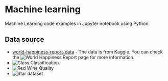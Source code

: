 # Machine learning

Machine Learning code examples in Jupyter notebook using Python.

## Data source

- [world-happiness-report-data](https://www.kaggle.com/unsdsn/world-happiness?select=2019.csv) - The data is from Kaggle. You can check the ![World Happiness Report](https://worldhappiness.report/) page for more information.
- ![Glass Classification](https://www.kaggle.com/uciml/glass)
- ![Red Wine Quality](https://www.kaggle.com/uciml/red-wine-quality-cortez-et-al-2009)
- ![Star dataset](https://www.kaggle.com/deepu1109/star-dataset)
